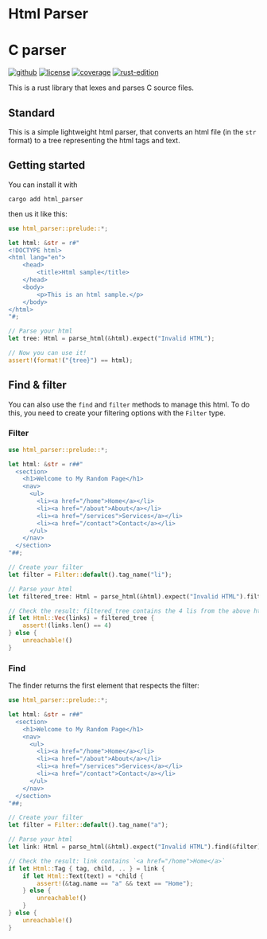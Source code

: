 # Html Parser

# C parser

[![github](https://img.shields.io/badge/GitHub-t--webber/html--parser-blue?logo=GitHub)](https://github.com/t-webber/html-parser)
[![license](https://img.shields.io/badge/Licence-MIT-darkgreen)](https://github.com/t-webber/html-parser?tab=MIT-1-ov-file)
[![coverage](https://img.shields.io/badge/Coverage-100%25-purple)](https://github.com/t-webber/html-parser/actions/workflows/nightly.yml)
[![rust-edition](https://img.shields.io/badge/Rust--edition-2024-darkred?logo=Rust)](https://doc.rust-lang.org/stable/edition-guide/rust-2024/)

This is a rust library that lexes and parses C source files.

## Standard

This is a simple lightweight html parser, that converts an html file (in the `str` format) to a tree representing the html tags and text.

## Getting started

You can install it with

```shell
cargo add html_parser
```

then us it like this:

```rust
use html_parser::prelude::*;

let html: &str = r#"
<!DOCTYPE html>
<html lang="en">
    <head>
        <title>Html sample</title>
    </head>
    <body>
        <p>This is an html sample.</p>
    </body>
</html>
"#;

// Parse your html
let tree: Html = parse_html(&html).expect("Invalid HTML");

// Now you can use it!
assert!(format!("{tree}") == html);
```

## Find & filter

You can also use the `find` and `filter` methods to manage this html. To do this, you need to create your filtering options with the `Filter` type.

### Filter

```rust
use html_parser::prelude::*;

let html: &str = r##"
  <section>
    <h1>Welcome to My Random Page</h1>
    <nav>
      <ul>
        <li><a href="/home">Home</a></li>
        <li><a href="/about">About</a></li>
        <li><a href="/services">Services</a></li>
        <li><a href="/contact">Contact</a></li>
      </ul>
    </nav>
  </section>
"##;

// Create your filter
let filter = Filter::default().tag_name("li");

// Parse your html
let filtered_tree: Html = parse_html(&html).expect("Invalid HTML").filter(&filter);

// Check the result: filtered_tree contains the 4 lis from the above html string
if let Html::Vec(links) = filtered_tree {
    assert!(links.len() == 4)
} else {
    unreachable!()
}
```

### Find

The finder returns the first element that respects the filter:

```rust
use html_parser::prelude::*;

let html: &str = r##"
  <section>
    <h1>Welcome to My Random Page</h1>
    <nav>
      <ul>
        <li><a href="/home">Home</a></li>
        <li><a href="/about">About</a></li>
        <li><a href="/services">Services</a></li>
        <li><a href="/contact">Contact</a></li>
      </ul>
    </nav>
  </section>
"##;

// Create your filter
let filter = Filter::default().tag_name("a");

// Parse your html
let link: Html = parse_html(&html).expect("Invalid HTML").find(&filter).expect("No `a` tags");

// Check the result: link contains `<a href="/home">Home</a>`
if let Html::Tag { tag, child, .. } = link {
    if let Html::Text(text) = *child {
        assert!(&tag.name == "a" && text == "Home");
    } else {
        unreachable!()
    }
} else {
    unreachable!()
}
```
